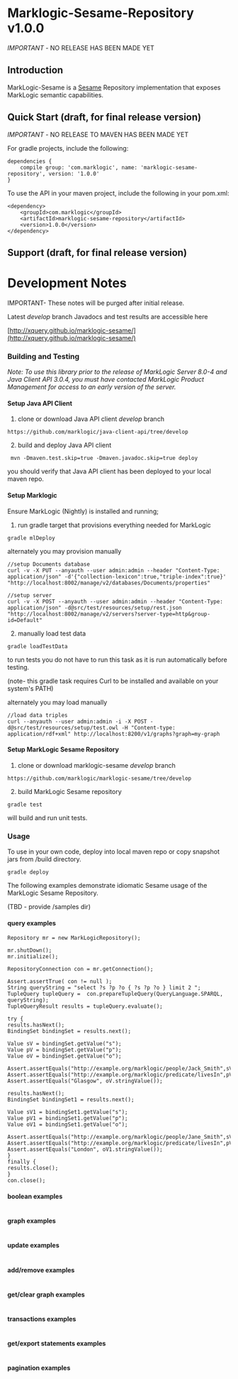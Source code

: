 # Marklogic-Sesame-Repository v1.0.0

_IMPORTANT_ - NO RELEASE HAS BEEN MADE YET

## Introduction

MarkLogic-Sesame is a [Sesame](http://rdf4j.org/) Repository implementation that exposes MarkLogic semantic capabilities.

## Quick Start (draft, for final release version)

_IMPORTANT_ - NO RELEASE TO MAVEN HAS BEEN MADE YET

For gradle projects, include the following:

```
dependencies {
    compile group: 'com.marklogic', name: 'marklogic-sesame-repository', version: '1.0.0'
}
```

To use the API in your maven project, include the following in your pom.xml:

```
<dependency>
    <groupId>com.marklogic</groupId>
    <artifactId>marklogic-sesame-repository</artifactId>
    <version>1.0.0</version>
</dependency>
```

## Support (draft, for final release version)

# Development Notes

IMPORTANT- These notes will be purged after initial release.

Latest _develop_ branch Javadocs and test results are accessible here

[http://xquery.github.io/marklogic-sesame/](http://xquery.github.io/marklogic-sesame/)


### Building and Testing

_Note: To use this library prior to the release of MarkLogic Server 8.0-4 and Java Client API 3.0.4,
you must have contacted MarkLogic Product Management for access to an early version of the server._


#### Setup Java API Client

1) clone or download Java API client _develop_ branch

```
https://github.com/marklogic/java-client-api/tree/develop
```

2) build and deploy Java API client

```
 mvn -Dmaven.test.skip=true -Dmaven.javadoc.skip=true deploy
 ```

you should verify that Java API client has been deployed to your local maven repo.

#### Setup Marklogic

Ensure MarkLogic (Nightly) is installed and running;

1) run gradle target that provisions everything needed for MarkLogic

```
gradle mlDeploy
```

alternately you may provision manually

```
//setup Documents database
curl -v -X PUT --anyauth --user admin:admin --header "Content-Type: application/json" -d'{"collection-lexicon":true,"triple-index":true}' "http://localhost:8002/manage/v2/databases/Documents/properties"

//setup server
curl -v -X POST --anyauth --user admin:admin --header "Content-Type: application/json" -d@src/test/resources/setup/rest.json "http://localhost:8002/manage/v2/servers?server-type=http&group-id=Default"

```

2) manually load test data

```
gradle loadTestData
```

to run tests you do not have to run this task as it is run automatically before testing.

(note- this gradle task requires Curl to be installed and available on your system's PATH)

alternately you may load manually
```
//load data triples
curl --anyauth --user admin:admin -i -X POST -d@src/test/resources/setup/test.owl -H "Content-type: application/rdf+xml" http://localhost:8200/v1/graphs?graph=my-graph
```

#### Setup  MarkLogic Sesame Repository

1) clone or download marklogic-sesame _develop_ branch

```
https://github.com/marklogic/marklogic-sesame/tree/develop
```

2) build MarkLogic Sesame repository

```
gradle test

```

will build and run unit tests.


### Usage

To use in your own code, deploy into local maven repo or copy snapshot jars from /build directory.

```
gradle deploy

```

The following examples demonstrate idiomatic Sesame usage of the MarkLogic Sesame Repository.

(TBD - provide /samples dir)


#### query examples
```
Repository mr = new MarkLogicRepository();

mr.shutDown();
mr.initialize();

RepositoryConnection con = mr.getConnection();

Assert.assertTrue( con != null );
String queryString = "select ?s ?p ?o { ?s ?p ?o } limit 2 ";
TupleQuery tupleQuery =  con.prepareTupleQuery(QueryLanguage.SPARQL, queryString);
TupleQueryResult results = tupleQuery.evaluate();

try {
results.hasNext();
BindingSet bindingSet = results.next();

Value sV = bindingSet.getValue("s");
Value pV = bindingSet.getValue("p");
Value oV = bindingSet.getValue("o");

Assert.assertEquals("http://example.org/marklogic/people/Jack_Smith",sV.stringValue());
Assert.assertEquals("http://example.org/marklogic/predicate/livesIn",pV.stringValue());
Assert.assertEquals("Glasgow", oV.stringValue());

results.hasNext();
BindingSet bindingSet1 = results.next();

Value sV1 = bindingSet1.getValue("s");
Value pV1 = bindingSet1.getValue("p");
Value oV1 = bindingSet1.getValue("o");

Assert.assertEquals("http://example.org/marklogic/people/Jane_Smith",sV1.stringValue());
Assert.assertEquals("http://example.org/marklogic/predicate/livesIn",pV1.stringValue());
Assert.assertEquals("London", oV1.stringValue());
}
finally {
results.close();
}
con.close();
```

#### boolean examples
```
```

#### graph examples
```
```

#### update examples
```
```

#### add/remove examples
```
```

#### get/clear graph examples
```
```

#### transactions examples
```
```

#### get/export statements examples
```
```

#### pagination examples
```
```